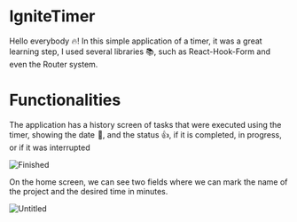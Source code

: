 # IgniteTimer
 
Hello everybody 🔥!
In this simple application of a timer, it was a great learning step, I used several libraries 📚, such as React-Hook-Form and even the Router system.

# Functionalities

The application has a history screen of tasks that were executed using the timer, showing the date  📆, and the status 👍, if it is completed, in progress, or if it was interrupted

![Finished](https://github.com/PeixerDev/IgniteTimer/assets/127341082/87a9aa08-16fe-4012-9c7a-d76bebda1107)

On the home screen, we can see two fields where we can mark the name of the project and the desired time in minutes.

![Untitled](https://github.com/PeixerDev/IgniteTimer/assets/127341082/a506764c-42fa-41f8-95d8-369886acc160)
